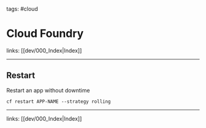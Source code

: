 tags: #cloud

# Cloud Foundry

links: [[dev/000_Index|Index]]

---
## Restart

Restart an app without downtime

```
cf restart APP-NAME --strategy rolling
```

---
links: [[dev/000_Index|Index]]